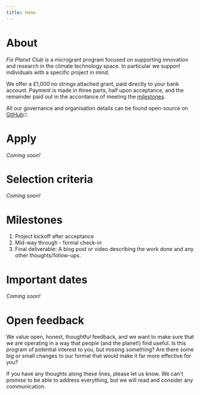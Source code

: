 ```yaml
---
title: Home
---
```


# About <a name="about"></a>

_Fix Planet Club_ is a microgrant program focused on supporting innovation and
research in the climate technology space. In particular we support individuals
with a specific project in mind.

We offer a <span class="amount">£1,000</span> no strings attached grant, paid
directly to your bank account. Payment is made in three parts, half upon
acceptance, and the remainder paid out in the accordance of meeting the
<a href="#milestones">milestones</a>.

All our governance and organisation details can be found open-source on
<a alt="FixPlanet on GitHub" title="FixPlanet on GitHub" href="https://github.com/FixPlanet/org">GitHub<img src="/images/out.png" height=10 /></a>.

# Apply <a name="apply"></a>

_Coming soon!_


# Selection criteria <a name="selection-criteria"></a>

_Coming soon!_


# Milestones <a name="milestones"></a>

1. Project kickoff after acceptance
2. Mid-way through - formal check-in
3. Final deliverable: A blog post or video describing the work done and any
   other thoughts/follow-ups.


# Important dates <a name="important-dates"></a>

_Coming soon!_

# Open feedback <a name="open-feedback"></a>

We value open, honest, thoughtful feedback, and we want to make sure that we
are operating in a way that people (and the planet!) find useful. Is this
program of potential interest to you, but missing something? Are there some
big or small changes to our format that would make it far more effective for
you?

<!--
TODO: Include our email address.
-->
If you have any thoughts along these lines, please let us know. We can't
promise to be able to address everything, but we will read and consider
any communication.
